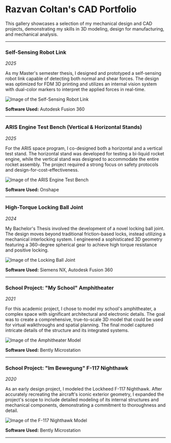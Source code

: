# Razvan Coltan's CAD Portfolio

This gallery showcases a selection of my mechanical design and CAD projects, demonstrating my skills in 3D modeling, design for manufacturing, and mechanical analysis.

---

### Self-Sensing Robot Link
*2025*

As my Master's semester thesis, I designed and prototyped a self-sensing robot link capable of detecting both normal and shear forces. The design was optimized for FDM 3D printing and utilizes an internal vision system with dual-color markers to interpret the applied forces in real-time.

![Image of the Self-Sensing Robot Link](../../images/self_sensing_link.png)

**Software Used:** Autodesk Fusion 360

---

### ARIS Engine Test Bench (Vertical & Horizontal Stands)
*2025*

For the ARIS space program, I co-designed both a horizontal and a vertical test stand. The horizontal stand was developed for testing a bi-liquid rocket engine, while the vertical stand was designed to accommodate the entire rocket assembly. The project required a strong focus on safety protocols and design-for-cost-effectiveness.

![Image of the ARIS Engine Test Bench](../../images/aris_etb.png)

**Software Used:** Onshape

---

### High-Torque Locking Ball Joint
*2024*

My Bachelor's Thesis involved the development of a novel locking ball joint. The design moves beyond traditional friction-based locks, instead utilizing a mechanical interlocking system. I engineered a sophisticated 3D geometry featuring a 360-degree spherical gear to achieve high torque resistance and positive locking.

![Image of the Locking Ball Joint](../../images/locking_ball_joint.png)

**Software Used:** Siemens NX, Autodesk Fusion 360

---

### School Project: "My School" Amphitheater
*2021*

For this academic project, I chose to model my school's amphitheater, a complex space with significant architectural and electronic details. The goal was to create a comprehensive, true-to-scale 3D model that could be used for virtual walkthroughs and spatial planning. The final model captured intricate details of the structure and its integrated systems.

![Image of the Amphitheater Model](../../images/amphitheater_model.png)

**Software Used:** Bently Microstation

---

### School Project: "Im Bewegung" F-117 Nighthawk
*2020*

As an early design project, I modeled the Lockheed F-117 Nighthawk. After accurately recreating the aircraft's iconic exterior geometry, I expanded the project's scope to include detailed modeling of its internal structures and mechanical components, demonstrating a commitment to thoroughness and detail.

![Image of the F-117 Nighthawk Model](../../images/f117_nighthawk.png)

**Software Used:** Bently Microstation

---
